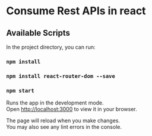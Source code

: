 # Consume Rest APIs in react


## Available Scripts

In the project directory, you can run:

### `npm install`

### `npm install react-router-dom --save`

### `npm start`

Runs the app in the development mode.\
Open [http://localhost:3000](http://localhost:3000) to view it in your browser.

The page will reload when you make changes.\
You may also see any lint errors in the console.

